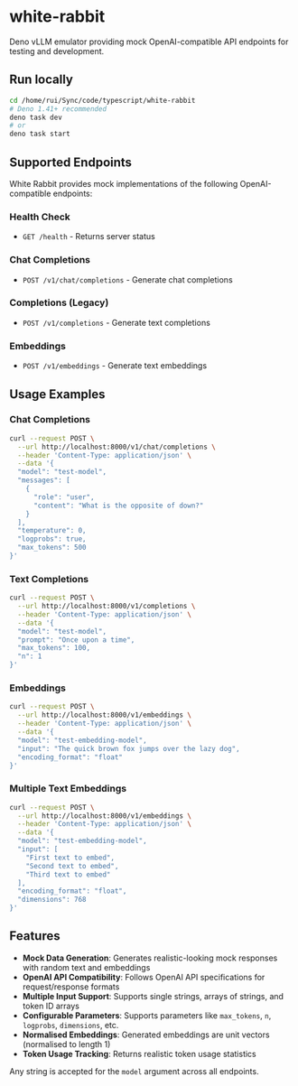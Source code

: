 # white-rabbit

Deno vLLM emulator providing mock OpenAI-compatible API endpoints for testing and development.

## Run locally

```bash
cd /home/rui/Sync/code/typescript/white-rabbit
# Deno 1.41+ recommended
deno task dev
# or
deno task start
```

## Supported Endpoints

White Rabbit provides mock implementations of the following OpenAI-compatible endpoints:

### Health Check
- `GET /health` - Returns server status

### Chat Completions
- `POST /v1/chat/completions` - Generate chat completions

### Completions (Legacy)
- `POST /v1/completions` - Generate text completions

### Embeddings
- `POST /v1/embeddings` - Generate text embeddings

## Usage Examples

### Chat Completions

```bash
curl --request POST \
  --url http://localhost:8000/v1/chat/completions \
  --header 'Content-Type: application/json' \
  --data '{
  "model": "test-model",
  "messages": [
    {
      "role": "user",
      "content": "What is the opposite of down?"
    }
  ],
  "temperature": 0,
  "logprobs": true,
  "max_tokens": 500
}'
```

### Text Completions

```bash
curl --request POST \
  --url http://localhost:8000/v1/completions \
  --header 'Content-Type: application/json' \
  --data '{
  "model": "test-model",
  "prompt": "Once upon a time",
  "max_tokens": 100,
  "n": 1
}'
```

### Embeddings

```bash
curl --request POST \
  --url http://localhost:8000/v1/embeddings \
  --header 'Content-Type: application/json' \
  --data '{
  "model": "test-embedding-model",
  "input": "The quick brown fox jumps over the lazy dog",
  "encoding_format": "float"
}'
```

### Multiple Text Embeddings

```bash
curl --request POST \
  --url http://localhost:8000/v1/embeddings \
  --header 'Content-Type: application/json' \
  --data '{
  "model": "test-embedding-model",
  "input": [
    "First text to embed",
    "Second text to embed",
    "Third text to embed"
  ],
  "encoding_format": "float",
  "dimensions": 768
}'
```

## Features

- **Mock Data Generation**: Generates realistic-looking mock responses with random text and embeddings
- **OpenAI API Compatibility**: Follows OpenAI API specifications for request/response formats
- **Multiple Input Support**: Supports single strings, arrays of strings, and token ID arrays
- **Configurable Parameters**: Supports parameters like `max_tokens`, `n`, `logprobs`, `dimensions`, etc.
- **Normalised Embeddings**: Generated embeddings are unit vectors (normalised to length 1)
- **Token Usage Tracking**: Returns realistic token usage statistics

Any string is accepted for the `model` argument across all endpoints.
